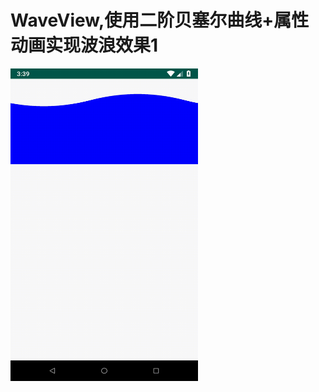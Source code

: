 # WaveView,使用二阶贝塞尔曲线+属性动画实现波浪效果1

<img width='300px' height='500px' src='https://github.com/haoxinlei1994/WaveView/blob/master/app/img/img.gif'/>
